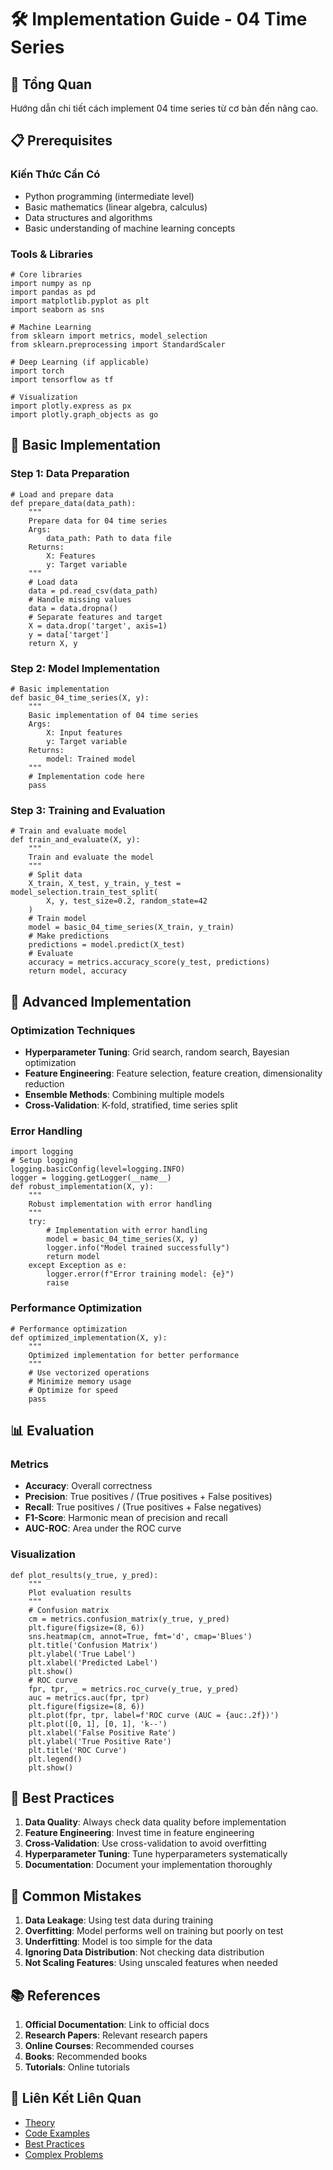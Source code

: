 # 🛠️ Implementation Guide - 04 Time Series

## 🎯 Tổng Quan

Hướng dẫn chi tiết cách implement 04 time series từ cơ bản đến nâng cao.

## 📋 Prerequisites

### Kiến Thức Cần Có
- Python programming (intermediate level)
- Basic mathematics (linear algebra, calculus)
- Data structures and algorithms
- Basic understanding of machine learning concepts

### Tools & Libraries

    # Core libraries
    import numpy as np
    import pandas as pd
    import matplotlib.pyplot as plt
    import seaborn as sns

    # Machine Learning
    from sklearn import metrics, model_selection
    from sklearn.preprocessing import StandardScaler

    # Deep Learning (if applicable)
    import torch
    import tensorflow as tf

    # Visualization
    import plotly.express as px
    import plotly.graph_objects as go

## 🚀 Basic Implementation

### Step 1: Data Preparation

    # Load and prepare data
    def prepare_data(data_path):
        """
        Prepare data for 04 time series
        Args:
            data_path: Path to data file
        Returns:
            X: Features
            y: Target variable
        """
        # Load data
        data = pd.read_csv(data_path)
        # Handle missing values
        data = data.dropna()
        # Separate features and target
        X = data.drop('target', axis=1)
        y = data['target']
        return X, y

### Step 2: Model Implementation

    # Basic implementation
    def basic_04_time_series(X, y):
        """
        Basic implementation of 04 time series
        Args:
            X: Input features
            y: Target variable
        Returns:
            model: Trained model
        """
        # Implementation code here
        pass

### Step 3: Training and Evaluation

    # Train and evaluate model
    def train_and_evaluate(X, y):
        """
        Train and evaluate the model
        """
        # Split data
        X_train, X_test, y_train, y_test = model_selection.train_test_split(
            X, y, test_size=0.2, random_state=42
        )
        # Train model
        model = basic_04_time_series(X_train, y_train)
        # Make predictions
        predictions = model.predict(X_test)
        # Evaluate
        accuracy = metrics.accuracy_score(y_test, predictions)
        return model, accuracy

## 🔧 Advanced Implementation

### Optimization Techniques
- **Hyperparameter Tuning**: Grid search, random search, Bayesian optimization
- **Feature Engineering**: Feature selection, feature creation, dimensionality reduction
- **Ensemble Methods**: Combining multiple models
- **Cross-Validation**: K-fold, stratified, time series split

### Error Handling

    import logging
    # Setup logging
    logging.basicConfig(level=logging.INFO)
    logger = logging.getLogger(__name__)
    def robust_implementation(X, y):
        """
        Robust implementation with error handling
        """
        try:
            # Implementation with error handling
            model = basic_04_time_series(X, y)
            logger.info("Model trained successfully")
            return model
        except Exception as e:
            logger.error(f"Error training model: {e}")
            raise

### Performance Optimization

    # Performance optimization
    def optimized_implementation(X, y):
        """
        Optimized implementation for better performance
        """
        # Use vectorized operations
        # Minimize memory usage
        # Optimize for speed
        pass

## 📊 Evaluation

### Metrics
- **Accuracy**: Overall correctness
- **Precision**: True positives / (True positives + False positives)
- **Recall**: True positives / (True positives + False negatives)
- **F1-Score**: Harmonic mean of precision and recall
- **AUC-ROC**: Area under the ROC curve

### Visualization

    def plot_results(y_true, y_pred):
        """
        Plot evaluation results
        """
        # Confusion matrix
        cm = metrics.confusion_matrix(y_true, y_pred)
        plt.figure(figsize=(8, 6))
        sns.heatmap(cm, annot=True, fmt='d', cmap='Blues')
        plt.title('Confusion Matrix')
        plt.ylabel('True Label')
        plt.xlabel('Predicted Label')
        plt.show()
        # ROC curve
        fpr, tpr, _ = metrics.roc_curve(y_true, y_pred)
        auc = metrics.auc(fpr, tpr)
        plt.figure(figsize=(8, 6))
        plt.plot(fpr, tpr, label=f'ROC curve (AUC = {auc:.2f})')
        plt.plot([0, 1], [0, 1], 'k--')
        plt.xlabel('False Positive Rate')
        plt.ylabel('True Positive Rate')
        plt.title('ROC Curve')
        plt.legend()
        plt.show()

## 🎯 Best Practices

1. **Data Quality**: Always check data quality before implementation
2. **Feature Engineering**: Invest time in feature engineering
3. **Cross-Validation**: Use cross-validation to avoid overfitting
4. **Hyperparameter Tuning**: Tune hyperparameters systematically
5. **Documentation**: Document your implementation thoroughly

## 🚨 Common Mistakes

1. **Data Leakage**: Using test data during training
2. **Overfitting**: Model performs well on training but poorly on test
3. **Underfitting**: Model is too simple for the data
4. **Ignoring Data Distribution**: Not checking data distribution
5. **Not Scaling Features**: Using unscaled features when needed

## 📚 References

1. **Official Documentation**: Link to official docs
2. **Research Papers**: Relevant research papers
3. **Online Courses**: Recommended courses
4. **Books**: Recommended books
5. **Tutorials**: Online tutorials

## 🔗 Liên Kết Liên Quan

- [Theory](./THEORY_04_time_series.md)
- [Code Examples](./CODE_EXAMPLES_04_time_series.md)
- [Best Practices](./BEST_PRACTICES_04_time_series.md)
- [Complex Problems](./COMPLEX_PROBLEMS.md)
